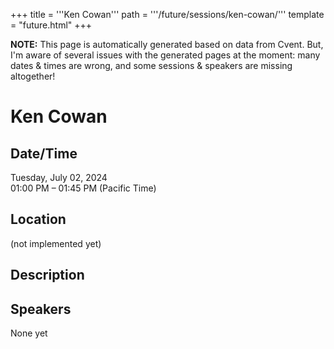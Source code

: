+++
title = '''Ken Cowan'''
path = '''/future/sessions/ken-cowan/'''
template = "future.html"
+++

<p class="todo">
<strong>NOTE:</strong> This page is automatically generated based on data from Cvent.
But, I'm aware of several issues with the generated pages at the moment:
many dates & times are wrong, and some sessions & speakers are missing altogether!
</p>

<h1>Ken Cowan</h1>
<h2>Date/Time</h2>
<p>Tuesday, July 02, 2024<br>
01:00 PM – 01:45 PM (Pacific Time)</p>
<h2>Location</h2>
(not implemented yet)
<h2>Description</h2>

<h2>Speakers</h2>
<p>None yet</p>

